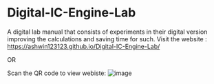 # Digital-IC-Engine-Lab
A digital lab manual that consists of experiments in their digital version improving the calculations and saving time for such.
Visit the website : https://ashwin123123.github.io/Digital-IC-Engine-Lab/

OR

Scan the QR code to view webiste:
![image](https://user-images.githubusercontent.com/119043065/234967559-d01c4768-079b-4cab-9b81-109f8536ee98.png)
